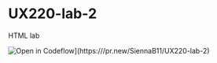 # UX220-lab-2
HTML lab 

![Open in Codeflow](https://developer.stackblitz.com/img/open_in_codeflow.svg)](https:///pr.new/SiennaB11/UX220-lab-2)

